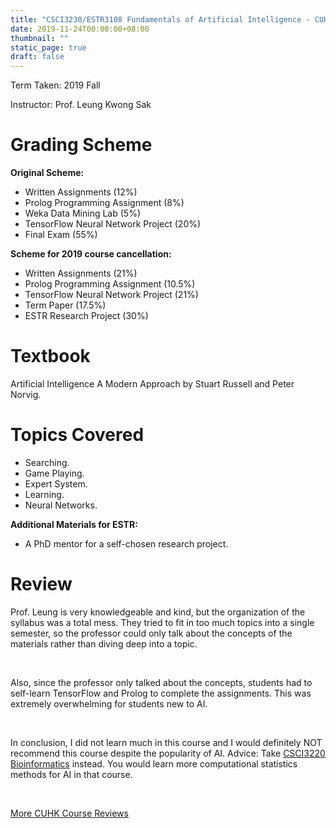 ```yaml
---
title: "CSCI3230/ESTR3108 Fundamentals of Artificial Intelligence - CUHK Course Review"
date: 2019-11-24T00:00:00+08:00
thumbnail: ""
static_page: true
draft: false
---
```


Term Taken: 2019 Fall

Instructor: Prof. Leung Kwong Sak

# Grading Scheme
**Original Scheme:**

* Written Assignments (12%)
* Prolog Programming Assignment (8%)
* Weka Data Mining Lab (5%)
* TensorFlow Neural Network Project (20%)
* Final Exam (55%)

**Scheme for 2019 course cancellation:**

* Written Assignments (21%)
* Prolog Programming Assignment (10.5%)
* TensorFlow Neural Network Project (21%)
* Term Paper (17.5%)
* ESTR Research Project (30%)

# Textbook
Artificial Intelligence A Modern Approach by Stuart Russell and Peter Norvig.

# Topics Covered
* Searching.
* Game Playing.
* Expert System.
* Learning.
* Neural Networks.

**Additional Materials for ESTR:**

* A PhD mentor for a self-chosen research project.

# Review

Prof. Leung is very knowledgeable and kind, but the organization of the syllabus was a total mess. They tried to fit in too much topics into a single semester, so the professor could only talk about the concepts of the materials rather than diving deep into a topic.

<br />

Also, since the professor only talked about the concepts, students had to self-learn TensorFlow and Prolog to complete the assignments. This was extremely overwhelming for students new to AI.

<br />

In conclusion, I did not learn much in this course and I would definitely NOT recommend this course despite the popularity of AI. Advice: Take [CSCI3220 Bioinformatics](/cuhk-course-review/csci3220) instead. You would learn more computational statistics methods for AI in that course.

<br />

[More CUHK Course Reviews](/course-review)